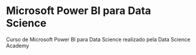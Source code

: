 # Microsoft Power BI para Data Science
 Curso de Microsoft Power BI para Data Science realizado pela Data Science Academy 
